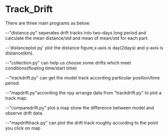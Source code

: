 Track_Drift
=============
There are three main programs as below:

--"distance.py" seperates  drift tracks into two-days long period and calculate the mean distance/std and mean of mean/std for each part.

--'distanceplot.py' plot the distance figure,x-axis is day(2days) and y-axis is distance(km).

--"collection.py" can help us choose some drifts which meet conditions(floating time/start time)

--"trackdrift.py" can get the model track according particular position/time period.

--"mapdrift.py"according the npy arrange data from "trackdrift.py" to plot a track map.

--"comparedrift.py" plot a map show the difference between model and observe drift data.

--"mapdrifttrack.py" can plot the drift track roughly according to the point you click on map

